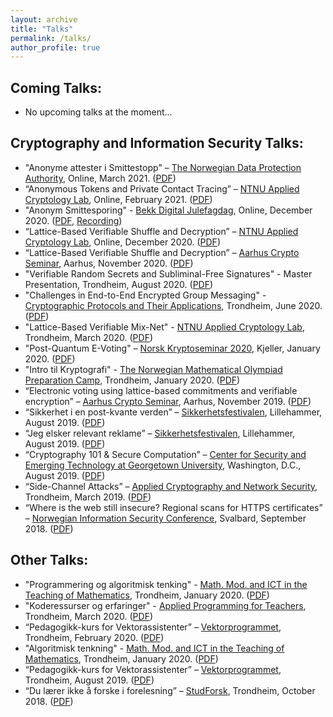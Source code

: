 ```yaml
---
layout: archive
title: "Talks"
permalink: /talks/
author_profile: true
---
```


## Coming Talks:

* No upcoming talks at the moment...

## Cryptography and Information Security Talks:

* "Anonyme attester i Smittestopp" – [The Norwegian Data Protection Authority](https://www.datatilsynet.no/en), Online, March 2021.
([PDF](https://tjerandsilde.no/files/Innebygget-Personvern.pdf))
* “Anonymous Tokens and Private Contact Tracing” – [NTNU Applied Cryptology Lab](https://www.ntnu.edu/iik/nacl-lab), Online, February 2021. ([PDF](https://tjerandsilde.no/files/Anonymous-Tokens.pdf))
* "Anonym Smittesporing" - [Bekk Digital Julefagdag](https://program.bekk.no), Online, December 2020. ([PDF](https://tjerandsilde.no/files/Anonym-Smittesporing.pdf), [Recording](https://vimeo.com/499096707))
* “Lattice-Based Verifiable Shuffle and Decryption” – [NTNU Applied Cryptology Lab](https://www.ntnu.edu/iik/nacl-lab), Online, December 2020. ([PDF](https://tjerandsilde.no/files/Mix-Net2.pdf))
* “Lattice-Based Verifiable Shuffle and Decryption” – [Aarhus Crypto Seminar](https://cs.au.dk/research/cryptography-and-security/seminar), Aarhus, November 2020. ([PDF](https://tjerandsilde.no/files/Mix-Net.pdf))
* "Verifiable Random Secrets and Subliminal-Free Signatures" - Master Presentation, Trondheim, August 2020. ([PDF](https://tjerandsilde.no/files/Master_Presentation.pdf))
* "Challenges in End-to-End Encrypted Group Messaging" - [Cryptographic Protocols and Their Applications](https://www.ntnu.edu/studies/courses/TM8107), Trondheim, June 2020. ([PDF](https://tjerandsilde.no/files/GroupMessagingPresentation.pdf))
* "Lattice-Based Verifiable Mix-Net" - [NTNU Applied Cryptology Lab](https://www.ntnu.edu/iik/nacl-lab), Trondheim, March 2020. ([PDF](https://tjerandsilde.no/files/Lattice_Based_Verifiable_Mix_Net.pdf))
* "Post-Quantum E-Voting" – [Norsk Kryptoseminar 2020](https://wiki.math.ntnu.no/nks/nks20), Kjeller, January 2020. ([PDF](https://tjerandsilde.no/files/NKS2020.pdf))
* "Intro til Kryptografi" - [The Norwegian Mathematical Olympiad Preparation Camp](https://abelkonkurransen.no/en), Trondheim, January 2020. ([PDF](https://tjerandsilde.no/files/Abelforedrag.pdf))
* “Electronic voting using lattice-based commitments and verifiable encryption” – [Aarhus Crypto Seminar](https://cs.au.dk/~oech/seminar.html), Aarhus, November 2019. ([PDF](https://tjerandsilde.no/files/Aarhus_Crypto_Seminar_Presentation.pdf))
* “Sikkerhet i en post-kvante verden” – [Sikkerhetsfestivalen](https://sikkerhetsfestivalen.no), Lillehammer, August 2019. ([PDF](https://tjerandsilde.no/files/Sikkerhetsfestivalen_Tjerand_Silde_Sikkerhet_I_En_Post-kvante_Verden.pdf))
* “Jeg elsker relevant reklame” – [Sikkerhetsfestivalen](https://sikkerhetsfestivalen.no), Lillehammer, August 2019. ([PDF](https://tjerandsilde.no/files/Sikkerhetsfestivalen_Tjerand_Silde_Jeg_Elsker_Relevant_Reklame.pdf))
* “Cryptography 101 & Secure Computation” – [Center for Security and Emerging Technology at Georgetown University](http://cset.georgetown.edu), Washington, D.C., August 2019. ([PDF](https://tjerandsilde.no/files/CSET.pdf))
* “Side-Channel Attacks” – [Applied Cryptography and Network Security](https://www.ntnu.edu/studies/courses/TTM4135), Trondheim, March 2019. ([PDF](https://tjerandsilde.no/files/Side_Channel_Attacks.pdf))
* “Where is the web still insecure? Regional scans for HTTPS certificates” – [Norwegian Information Security Conference](http://nikt2018.ifi.uio.no/program_nisk_en.html), Svalbard, September 2018. ([PDF](https://tjerandsilde.no/files/NISK_presentation.pdf))

## Other Talks:

* "Programmering og algoritmisk tenking" - [Math. Mod. and ICT in the Teaching of Mathematics](https://www.ntnu.edu/studies/courses/SKOLE6232), Trondheim, January 2020. ([PDF](https://tjerandsilde.no/files/Programmering_og_algoritmisk_tenking.pdf))
* "Koderessurser og erfaringer" - [Applied Programming for Teachers](https://www.ntnu.edu/studies/courses/IT6204), Trondheim, March 2020. ([PDF](https://tjerandsilde.no/files/LKK20.pdf))
* “Pedagogikk-kurs for Vektorassistenter” – [Vektorprogrammet](https://vektorprogrammet.no), Trondheim, February 2020. ([PDF](https://tjerandsilde.no/files/Pedagogikk_kurs_for_vektorprogrammet_FEB20.pdf))
* "Algoritmisk tenkning" - [Math. Mod. and ICT in the Teaching of Mathematics](https://www.ntnu.edu/studies/courses/SKOLE6232), Trondheim, January 2020. ([PDF](https://tjerandsilde.no/files/Algoritmisktankegang.pdf))
* “Pedagogikk-kurs for Vektorassistenter” – [Vektorprogrammet](https://vektorprogrammet.no), Trondheim, August 2019. ([PDF](https://tjerandsilde.no/files/Pedagogikk_kurs_for_vektorprogrammet.pdf))
* “Du lærer ikke å forske i forelesning” – [StudForsk](https://wiki.math.ntnu.no/studforsk/start), Trondheim, October 2018. ([PDF](https://tjerandsilde.no/files/StudForsk.pdf))
